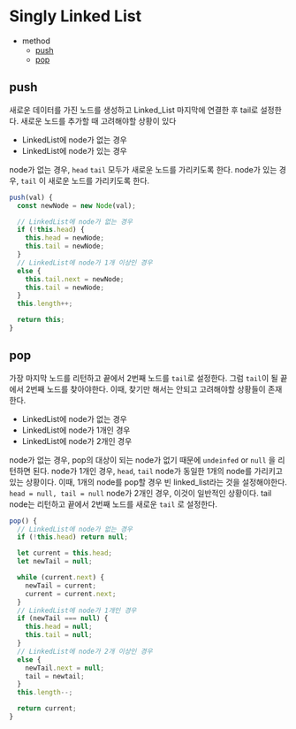 # Singly Linked List

- method
  - [push](#push)
  - [pop](#pop)

## push

새로운 데이터를 가진 노드를 생성하고 Linked_List 마지막에 연결한 후 tail로 설정한다. 새로운 노드를 추가할 때 고려해야할 상황이 있다

- LinkedList에 node가 없는 경우
- LinkedList에 node가 있는 경우

node가 없는 경우, `head` `tail` 모두가 새로운 노드를 가리키도록 한다.
node가 있는 경우, `tail` 이 새로운 노드를 가리키도록 한다.

```js
push(val) {
  const newNode = new Node(val);

  // LinkedList에 node가 없는 경우
  if (!this.head) {
    this.head = newNode;
    this.tail = newNode;
  }
  // LinkedList에 node가 1개 이상인 경우
  else {
    this.tail.next = newNode;
    this.tail = newNode;
  }
  this.length++;

  return this;
}
```

## pop

가장 마지막 노드를 리턴하고 끝에서 2번째 노드를 `tail`로 설정한다. 그럼 `tail`이 될 끝에서 2번째 노드를 찾아야한다. 이때, 찾기만 해서는 안되고 고려해야할 상황들이 존재한다.

- LinkedList에 node가 없는 경우
- LinkedList에 node가 1개인 경우
- LinkedList에 node가 2개인 경우

node가 없는 경우, pop의 대상이 되는 node가 없기 때문에 `undeinfed` or `null` 을 리턴하면 된다.
node가 1개인 경우, `head`, `tail` node가 동일한 1개의 node를 가리키고 있는 상황이다. 이때, 1개의 node를 pop할 경우 빈 linked_list라는 것을 설정해야한다. `head = null, tail = null`
node가 2개인 경우, 이것이 일반적인 상황이다. tail node는 리턴하고 끝에서 2번째 노드를 새로운 `tail` 로 설정한다.

```js
pop() {
  // LinkedList에 node가 없는 경우
  if (!this.head) return null;

  let current = this.head;
  let newTail = null;

  while (current.next) {
    newTail = current;
    current = current.next;
  }
  // LinkedList에 node가 1개인 경우
  if (newTail === null) {
    this.head = null;
    this.tail = null;
  }
  // LinkedList에 node가 2개 이상인 경우
  else {
    newTail.next = null;
    tail = newtail;
  }
  this.length--;

  return current;
}
```